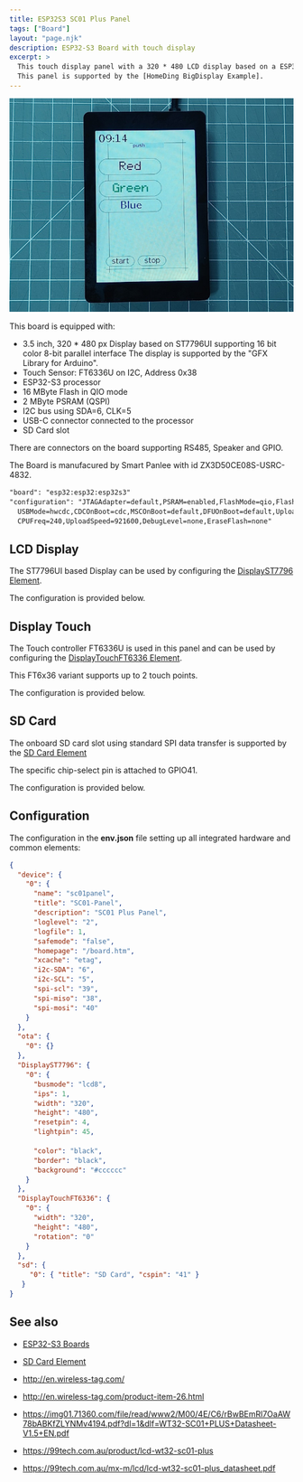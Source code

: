 ```yaml
---
title: ESP32S3 SC01 Plus Panel
tags: ["Board"]
layout: "page.njk"
description: ESP32-S3 Board with touch display
excerpt: >
  This touch display panel with a 320 * 480 LCD display based on a ESP32-S3 processor.
  This panel is supported by the [HomeDing BigDisplay Example].
---
```


![sc01-plus.jpg](/boards/esp32s3/sc01-plus.jpg "w600")

This board is equipped with:

* 3.5 inch, 320 * 480 px Display based on ST7796UI supporting 16 bit color 8-bit parallel interface
  The display is supported by the "GFX Library for Arduino".
* Touch Sensor: FT6336U on I2C, Address 0x38
* ESP32-S3 processor
* 16 MByte Flash in QIO mode
* 2 MByte PSRAM (QSPI)
* I2C bus using SDA=6, CLK=5
* USB-C connector connected to the processor
* SD Card slot

There are connectors on the board supporting RS485, Speaker and GPIO.

The Board is manufacured by Smart Panlee with id ZX3D50CE08S-USRC-4832.

```txt
"board": "esp32:esp32:esp32s3"
"configuration": "JTAGAdapter=default,PSRAM=enabled,FlashMode=qio,FlashSize=16M,LoopCore=1,EventsCore=1,
  USBMode=hwcdc,CDCOnBoot=cdc,MSCOnBoot=default,DFUOnBoot=default,UploadMode=default,PartitionScheme=fatflash,
  CPUFreq=240,UploadSpeed=921600,DebugLevel=none,EraseFlash=none"
```

## LCD Display

The ST7796UI based Display can be used by configuring the [DisplayST7796 Element](/elements/display/st7796.md).

The configuration is provided below.


## Display Touch

The Touch controller FT6336U is used in this panel and can be used by configuring the
[DisplayTouchFT6336 Element](/elements/display/touchft6336.md).

This FT6x36 variant supports up to 2 touch points.

The configuration is provided below.


## SD Card

The onboard SD card slot using standard SPI data transfer is supported by the
[SD Card Element](/elements/sd.md)

The specific chip-select pin is attached to GPIO41.

The configuration is provided below.


## Configuration

The configuration in the **env.json** file setting up all integrated hardware and common elements:

``` json
{
  "device": {
    "0": {
      "name": "sc01panel",
      "title": "SC01-Panel",
      "description": "SC01 Plus Panel",
      "loglevel": "2",
      "logfile": 1,
      "safemode": "false",
      "homepage": "/board.htm",
      "xcache": "etag",
      "i2c-SDA": "6",
      "i2c-SCL": "5",
      "spi-scl": "39",
      "spi-miso": "38",
      "spi-mosi": "40"
    }
  },
  "ota": {
    "0": {}
  },
  "DisplayST7796": {
    "0": {
      "busmode": "lcd8",
      "ips": 1,
      "width": "320",
      "height": "480",
      "resetpin": 4,
      "lightpin": 45,

      "color": "black",
      "border": "black",
      "background": "#cccccc"
    }
  },
  "DisplayTouchFT6336": {
    "0": {
      "width": "320",
      "height": "480",
      "rotation": "0"
    }
  },
  "sd": {
     "0": { "title": "SD Card", "cspin": "41" }
   }
}
```


## See also

* [ESP32-S3 Boards](index.md)
* [SD Card Element](../../elements/sd.md)

* <http://en.wireless-tag.com/>
* <http://en.wireless-tag.com/product-item-26.html>
* <https://img01.71360.com/file/read/www2/M00/4E/C6/rBwBEmRl7OaAW78bABKfZLYNMv4194.pdf?dl=1&dlf=WT32-SC01+PLUS+Datasheet-V1.5+EN.pdf>

* <https://99tech.com.au/product/lcd-wt32-sc01-plus>
* <https://99tech.com.au/mx-m/lcd/lcd-wt32-sc01-plus_datasheet.pdf>

